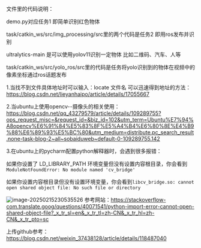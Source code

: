 文件里的代码说明：

demo.py对应任务1 即简单识别红色物体 

task/catkin_ws/src/img_processing/src里的两个代码是任务2 即用ros发布并识别

ultralytics-main  是可以使用yolov11识别一定物体 比如二维码、汽车、人等

task/catkin_ws/src/yolo_ros/src里的代码是任务将yolo识别到的物体在视频中的像素坐标通过ros话题发布
 
1.当找不到文件具体地址时可以输入：locate 文件名 可以迅速得到地址的方法：https://blog.csdn.net/lieyanhaipo/article/details/17055667

2.当ubuntu上使用opencv--摄像头的相关使用：https://blog.csdn.net/qq_43279579/article/details/109289755?ops_request_misc=&request_id=&biz_id=102&utm_term=Ubuntu%E7%94%A8opencv%E6%91%84%E5%83%8F%E5%A4%B4%E6%80%8E%E4%B9%88%E6%89%93%E5%BC%80&utm_medium=distribute.pc_search_result.none-task-blog-2~all~sobaiduweb~default-0-109289755.142

3.在ubuntu上的pycharm配置python解释器时，会遇到很多报错：

如果你设置了 LD_LIBRARY_PATH 环境变量但没有设置内容根目录，你会看到`ModuleNotFoundError: No module named 'cv_bridge'`

如果你设置内容根目录但没有设置环境变量，你会看到`libcv_bridge.so: cannot open shared object file: No such file or directory`

![image-20250215230535526](C:\Users\lenovo\AppData\Roaming\Typora\typora-user-images\image-20250215230535526.png)
参考网站：https://stackoverflow-com.translate.goog/questions/40071541/python-import-error-cannot-open-shared-object-file?_x_tr_sl=en&_x_tr_tl=zh-CN&_x_tr_hl=zh-CN&_x_tr_pto=sc


上传github参考：https://blog.csdn.net/weixin_37438128/article/details/118487040


